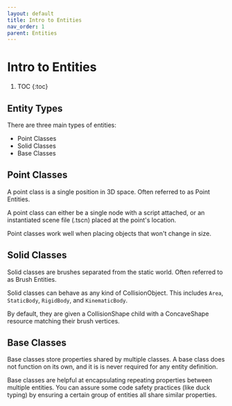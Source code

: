```yaml
---
layout: default
title: Intro to Entities
nav_order: 1
parent: Entities
---
```


# Intro to Entities

1. TOC
{:toc}

## Entity Types

There are three main types of entities:
- Point Classes
- Solid Classes
- Base Classes

## Point Classes

A point class is a single position in 3D space. Often referred to as Point Entities.

A point class can either be a single node with a script attached, or an instantiated scene file (.tscn) placed at the point's location.

Point classes work well when placing objects that won't change in size.

## Solid Classes

Solid classes are brushes separated from the static world. Often referred to as Brush Entities.

Solid classes can behave as any kind of CollisionObject. This includes `Area`, `StaticBody`, `RigidBody`, and `KinematicBody`.

By default, they are given a CollisionShape child with a ConcaveShape resource matching their brush vertices.

## Base Classes

Base classes store properties shared by multiple classes. A base class does not function on its own, and it is is never required for any entity definition.

Base classes are helpful at encapsulating repeating properties between multiple entities. You can assure some code safety practices (like duck typing) by ensuring a certain group of entities all share similar properties.
